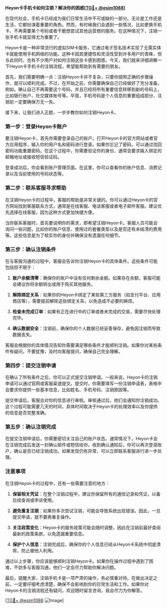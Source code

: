 **Heyon卡手机卡如何注销？解决你的困惑[[TG💪+ @esim1088](https://t.me/s/esim1088)]**

在现代社会，手机卡已经成为我们日常生活中不可或缺的一部分。无论是工作还是生活，它都扮演着重要的角色。然而，有时候我们会遇到一些情况，比如更换手机卡、不再需要某个号码或者干脆想尝试其他运营商的服务。在这种情况下，注销一张手机卡就显得尤为重要了。

Heyon卡是一种非常流行的虚拟SIM卡服务，它通过电子签名技术实现了无需实体卡就能使用手机网络的功能。这种卡因其便捷性和灵活性受到许多用户的青睐，但与此同时，也有不少用户对如何注销这张卡感到困惑。今天，我们就来详细讲解一下Heyon卡手机卡的注销流程，希望能帮助到有需要的朋友。

首先，我们需要明确一点：注销Heyon卡并不复杂，只要你按照正确的步骤操作，就可以顺利完成。不过，在开始之前，你需要确保自己已经做好了充分准备。例如，确认自己不再需要这个号码，并且已经将所有重要信息转移到新的号码上，比如银行账户、社交媒体账号等。毕竟，手机号码是个人信息的重要组成部分，注销前一定要确保万无一失。

接下来，让我们进入正题，一步步教你如何注销Heyon卡。

### 第一步：登录Heyon卡账户

要注销Heyon卡，首先你需要登录自己的账户。打开Heyon卡的官方网站或者官方应用程序，输入你的用户名和密码进行登录。如果你忘记了密码，可以通过找回密码功能重置密码。在这个过程中，你需要验证你的身份，通常会要求输入绑定的邮箱地址或接收短信验证码。

登录成功后，你会看到账户管理页面。在这里，你可以查看你的账户信息、消费记录以及当前使用的号码状态等。

### 第二步：联系客服寻求帮助

在注销Heyon卡的过程中，客服的帮助是非常关键的。你可以通过Heyon卡的官方网站找到客服联系方式，通常是在线客服、电话客服或者电子邮件客服。建议优先选择在线客服，因为这种方式更加快捷方便。

当你联系客服时，首先要说明你的需求，即希望注销Heyon卡。客服人员可能会询问一些问题，比如你的账户信息、使用过的套餐类型以及是否还有未结清的费用等。这些信息是为了核实你的身份并确保没有遗漏任何细节。

### 第三步：确认注销条件

在与客服沟通的过程中，客服会告诉你注销Heyon卡的具体条件。这些条件可能包括但不限于：

1. **账户余额清零**：确保你的账户中没有任何剩余金额。如果存在余额，客服可能会建议你将余额转出或用于购买其他服务。
   
2. **解除绑定关系**：如果你的Heyon卡绑定了某些第三方服务（如支付平台、应用商店等），需要提前解除这些绑定关系，以免造成不必要的麻烦。

3. **检查未完成订单**：如果有正在进行中的订单或者未完成的交易，需要尽快处理完毕。

4. **确认数据安全**：注销前，确保你的个人数据已经妥善保存，避免因注销而导致数据丢失。

客服会根据你的具体情况告知你需要满足哪些条件才能顺利注销。如果你对某些条件有疑问，不要犹豫，及时向客服提问，确保自己完全理解。

### 第四步：提交注销申请

在确认了所有条件之后，你可以正式提交注销申请。一般来说，Heyon卡的注销申请可以通过官网或客服渠道提交。提交时，你需要填写一份注销申请表，表格中会要求你提供一些基本信息，比如姓名、手机号码、注销原因等。

提交申请后，客服会对你的信息进行审核。审核通过后，他们会通知你注销成功。这个过程可能需要几天的时间，具体时间取决于Heyon卡的处理效率以及你提供的信息是否完整准确。

### 第五步：确认注销完成

在提交注销申请后，你需要密切关注自己的账户状态。通常情况下，Heyon卡会在注销完成后发送一封确认邮件或短信给你。收到确认通知后，你可以再次登录账户，确认是否已经注销成功。如果发现仍有异常，可以立即联系客服进行进一步处理。

### 注意事项

在注销Heyon卡的过程中，还有一些需要注意的地方：

1. **保留相关凭证**：在整个注销过程中，建议你保留所有的通信记录和凭证，以备后续查询或申诉使用。

2. **避免重复注销**：如果你多次尝试注销，可能会导致系统出现错误。因此，一旦提交申请，就不要再重复操作。

3. **关注政策变化**：Heyon卡的服务政策可能会随时调整，因此在注销前最好查阅最新的政策条款，以免遗漏重要信息。

4. **保护个人信息**：注销完成后，确保你的个人信息已经从Heyon卡系统中彻底清除，防止被他人利用。

通过以上步骤，你应该能够顺利注销Heyon卡。如果你在操作过程中遇到了困难，不妨多与客服沟通，他们一定会尽力帮助你解决问题。

最后，提醒大家，注销手机卡是一项严肃的操作，务必慎重对待。在做出决定之前，一定要仔细考虑清楚，确保不会影响到你的日常生活和工作。如果你对Heyon卡的注销流程还有疑问，欢迎随时留言咨询，我会尽力为你解答。

[[TG💪+ @esim1088](https://t.me/s/esim1088) ![Image](https://i.postimg.cc/4NQfJmqS/Snipaste-2025-05-13-00-14-12.png)]